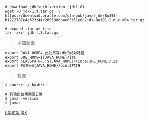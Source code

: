 ```
# download jdk(such version: jdk1.8)
wget -O jdk-1.8.tar.gz  \
https://download.oracle.com/otn-pub/java/jdk/8u191-b12/2787e4a523244c269598db4e85c51e0c/jdk-8u191-linux-x64.tar.gz

# expend .tar.gz file 
tar -zxvf jdk-1.8.tar.gz
```

> 添加配置
```
export JAVA_HOME= 此处真写jdk的绝对路径
export JRE_HOME=${JAVA_HOME}/jre
export CLASSPATH=.:${JAVA_HOME}/lib:${JRE_HOME}/lib
export PATH=${JAVA_HOME}/bin:$PATH
```
> 检查
```
$ source ~/.bashrc 

# 有输出结果就是正确
$ java -version 
$ javac 
```
[ubuntu jdk](https://blog.csdn.net/qq_29695701/article/details/77454395)
